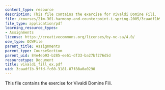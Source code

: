 ```yaml
---
content_type: resource
description: This file contains the exercise for Vivaldi Domine Fili.
file: /courses/21m-301-harmony-and-counterpoint-i-spring-2005/3caadf1b9ffdfc60318187f88a0a0290_vivaldi_fill_ex.pdf
file_type: application/pdf
learning_resource_types:
- Assignments
license: https://creativecommons.org/licenses/by-nc-sa/4.0/
ocw_type: OCWFile
parent_title: Assignments
parent_type: CourseSection
parent_uid: 84e4eb93-b285-ee61-df33-ba27bf276d5d
resourcetype: Document
title: vivaldi_fill_ex.pdf
uid: 3caadf1b-9ffd-fc60-3181-87f88a0a0290
---
```

This file contains the exercise for Vivaldi Domine Fili.